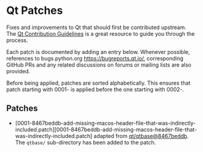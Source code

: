 # Qt Patches

Fixes and improvements to Qt that should first be contributed upstream. The [Qt Contribution Guidelines](https://wiki.qt.io/Qt_Contribution_Guidelines) is a great resource to guide you through the process.

Each patch is documented by adding an entry below. Whenever possible, references to bugs.python.org https://bugreports.qt.io/, corresponding GitHub PRs and any related discussions on forums or mailing lists are also provided.

Before being applied, patches are sorted alphabetically. This ensures that patch starting with 0001- is applied before the one starting with 0002-.

## Patches

* [0001-8467beddb-add-missing-macos-header-file-that-was-indirectly-included.patch][0001-8467beddb-add-missing-macos-header-file-that-was-indirectly-included.patch] adapted from [qt/qtbase@8467beddb](https://github.com/qt/qtbase/commit/8467beddb7239cc213ae13900fa30e3d26df5e78). The `qtbase/` sub-directory has been added to the patch.
